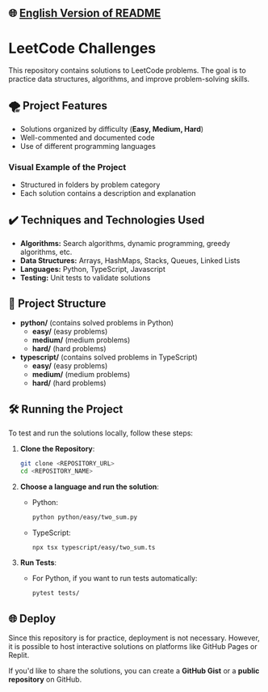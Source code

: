 ## 🌐 [English Version of README](README_EN.md)

# LeetCode Challenges

This repository contains solutions to LeetCode problems. The goal is to practice data structures, algorithms, and improve problem-solving skills.

## 🌪️ Project Features
- Solutions organized by difficulty (**Easy, Medium, Hard**)
- Well-commented and documented code
- Use of different programming languages 

### Visual Example of the Project
- Structured in folders by problem category
- Each solution contains a description and explanation

## ✔️ Techniques and Technologies Used
- **Algorithms:** Search algorithms, dynamic programming, greedy algorithms, etc.
- **Data Structures:** Arrays, HashMaps, Stacks, Queues, Linked Lists
- **Languages:** Python, TypeScript, Javascript
- **Testing:** Unit tests to validate solutions

## 💽 Project Structure
- **python/** (contains solved problems in Python)
    - **easy/** (easy problems)
    - **medium/** (medium problems)
    - **hard/** (hard problems)
- **typescript/** (contains solved problems in TypeScript)
    - **easy/** (easy problems)
    - **medium/** (medium problems)
    - **hard/** (hard problems)

## 🛠️ Running the Project
To test and run the solutions locally, follow these steps:

1. **Clone the Repository**:
   ```bash
   git clone <REPOSITORY_URL>
   cd <REPOSITORY_NAME>
   ```

2. **Choose a language and run the solution**:
    - Python:
      ```bash
      python python/easy/two_sum.py
      ```
    - TypeScript:
      ```bash
      npx tsx typescript/easy/two_sum.ts
      ```

3. **Run Tests**:
    - For Python, if you want to run tests automatically:
      ```bash
      pytest tests/
      ```

## 🌐 Deploy
Since this repository is for practice, deployment is not necessary. However, it is possible to host interactive solutions on platforms like GitHub Pages or Replit.

If you'd like to share the solutions, you can create a **GitHub Gist** or a **public repository** on GitHub.

